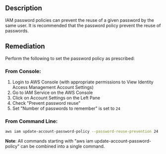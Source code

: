 ## Description

IAM password policies can prevent the reuse of a given password by the same user. It is recommended that the password policy prevent the reuse of passwords.

## Remediation

Perform the following to set the password policy as prescribed:

### From Console:

1. Login to AWS Console (with appropriate permissions to View Identity Access Management Account Settings)
2. Go to IAM Service on the AWS Console
3. Click on Account Settings on the Left Pane
4. Check "Prevent password reuse"
5. Set "Number of passwords to remember" is set to `24`

### From Command Line:

```bash
aws iam update-account-password-policy --password-reuse-prevention 24
```

**Note**: All commands starting with "aws iam update-account-password-policy" can be combined into a single command.
